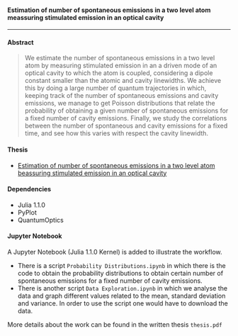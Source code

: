 #### **Estimation of number of spontaneous emissions in a two level atom meassuring stimulated emission in an optical cavity**
***
#### **Abstract** 
> We estimate the number of spontaneous emissions in a two level atom by measuring stimulated emission in an a driven mode of an optical cavity to which the atom is coupled, considering a dipole constant smaller than the atomic and cavity linewidths. We achieve this by doing a large number of quantum trajectories in which, keeping track of the number of spontaneous emissions and cavity emissions, we manage to get Poisson distributions that relate the probability of obtaining a given number of spontaneous emissions for a fixed number of cavity emissions. Finally, we study the correlations between the number of spontaneous and cavity emissions for a fixed time, and see how this varies with respect the cavity linewidth.
#### Thesis 
- [Estimation of number of spontaneous emissions in a two level atom beassuring stimulated emission in an optical cavity](https://github.com/gpreisser/Thesis_Project/blob/master/thesis.pdf)
#### Dependencies
- Julia 1.1.0
- PyPlot
- QuantumOptics
#### Jupyter Notebook
A Jupyter Notebook (Julia 1.1.0 Kernel) is added to illustrate the workflow. 
- There is a script `Probability Distributions.ipynb` in which there is the code to obtain the probability distributions to obtain certain number of spontaneous emissions for a fixed number of cavity emissions.
- There is another script `Data Exploration.ipynb` in which we analyse the data and graph different values related to the mean, standard deviation and variance. In order to use the script one would have to download the data.

More details about the work can be found in the written thesis `thesis.pdf`
